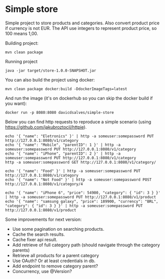 # Simple store
Simple project to store products and categories. Also convert product price if currency is not EUR.
The API use integers to represent product price, so 100 means 1,00.

Building project:
```
mvn clean package
```
Running project
```
java -jar target/store-1.0.0-SNAPSHOT.jar
``` 
You can also build the project using docker:
```
mvn clean package docker:build -DdockerImageTags=latest 
```
And run the image (it's on dockerhub so you can skip the docker build if you want):
```
docker run -p 8080:8080 davicdsalves/simple-store
```

Below you can find http requests to reproduce a simple scenario (using https://github.com/jakubroztocil/httpie). 

```
echo '{ "name": "Eletronics" }' | http -a someuser:somepassword PUT http://127.0.0.1:8080/v1/category
echo '{ "name": "Mobile", "parentID": 1 }' | http -a someuser:somepassword PUT http://127.0.0.1:8080/v1/category
echo '{ "name": "iPhone", "parentID": 2 }' | http -a someuser:somepassword PUT http://127.0.0.1:8080/v1/category
http -a someuser:somepassword GET http://127.0.0.1:8080/v1/category/

echo '{ "name": "Food" }' | http -a someuser:somepassword PUT http://127.0.0.1:8080/v1/category
echo '{ "name": "Not Food" }' | http -a someuser:somepassword POST http://127.0.0.1:8080/v1/category/4

echo '{ "name": "iPhone 6", "price": 54900, "category": { "id": 3 } }' | http -a someuser:somepassword PUT http://127.0.0.1:8080/v1/product
echo '{ "name": "samsung galaxy", "price": 189900, "currency": "BRL", "category": { "id": 3 } }' | http -a someuser:somepassword PUT http://127.0.0.1:8080/v1/product
```

Some improvements for next version:
- Use some pagination on searching products.
- Cache the search results. 
- Cache fixer api result.
- Add retrieve of full category path (should navigate through the category parents)
- Retrieve all products for a parent category 
- Use OAuth? Or at least credentials in db. 
- Add endpoint to remove category parent?
- Concurrency, use @Version?
